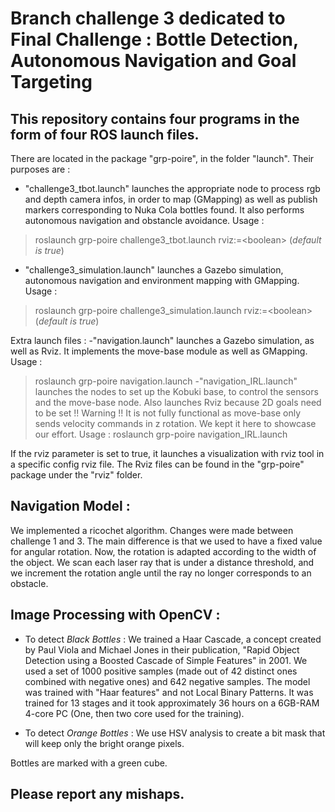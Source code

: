 # Branch challenge 3 dedicated to Final Challenge : Bottle Detection, Autonomous Navigation and Goal Targeting

## This repository contains four programs in the form of four ROS launch files.
There are located in the package "grp-poire", in the folder "launch". 
Their purposes are :
  - "challenge3_tbot.launch" launches the appropriate node to process rgb and depth camera infos, in order to map (GMapping) as well as publish markers corresponding to Nuka Cola bottles found. It also performs autonomous navigation and obstancle avoidance. Usage : 
 > roslaunch grp-poire challenge3_tbot.launch rviz:=\<boolean> (*default is true*)
  - "challenge3_simulation.launch" launches a Gazebo simulation, autonomous navigation and environment mapping with GMapping. Usage : 
 > roslaunch grp-poire challenge3_simulation.launch rviz:=\<boolean> (*default is true*)

Extra launch files : 
  -"navigation.launch" launches a Gazebo simulation, as well as Rviz. It implements the move-base module as well as GMapping. Usage : 
 > roslaunch grp-poire navigation.launch
  -"navigation_IRL.launch" launches the nodes to set up the Kobuki base, to control the sensors and the move-base node. Also launches Rviz because 2D goals need to be set !! Warning !! It is not fully functional as move-base only sends velocity commands in z rotation. We kept it here to showcase our effort. Usage : 
 > roslaunch grp-poire navigation_IRL.launch
  
If the rviz parameter is set to true, it launches a visualization with rviz tool in a specific config rviz file. The Rviz files can be found in the "grp-poire" package under the "rviz" folder.

## Navigation Model : 
We implemented a ricochet algorithm. Changes were made between challenge 1 and 3. 
The main difference is that we used to have a fixed value for angular rotation. Now, the rotation is adapted according to the width of the object. 
We scan each laser ray that is under a distance threshold, and we increment the rotation angle until the ray no longer corresponds to an obstacle. 
  
## Image Processing with OpenCV : 
- To detect *Black Bottles* : We trained a Haar Cascade, a concept created by Paul Viola and Michael Jones in their publication, "Rapid Object Detection using a Boosted Cascade of Simple Features" in 2001. 
We used a set of 1000 positive samples (made out of 42 distinct ones combined with negative ones) and 642 negative samples. The model was trained with "Haar features" and not Local Binary Patterns. It was trained for 13 stages and it took approximately 36 hours on a 6GB-RAM 4-core PC (One, then two core used for the training). 

- To detect *Orange Bottles* : We use HSV analysis to create a bit mask that will keep only the bright orange pixels. 

Bottles are marked with a green cube. 
  
## Please report any mishaps. 

